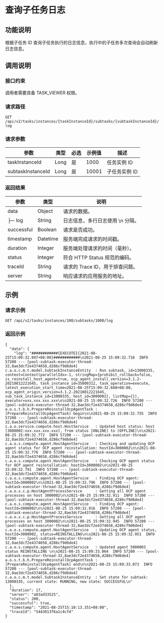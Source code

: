 查询子任务日志 
==============================



功能说明 
-------------------------

根据子任务 ID 查询子任务执行的日志信息，执行中的子任务多次查询会自动刷新日志信息。

调用说明 
-------------------------

### 接口约束 

调用者需要具备 TASK_VIEWER 权限。

### 请求路径 

`GET /api/v2/tasks/instances/{taskInstanceId}/subtasks/{subtaskInstanceId}/log`

### 请求参数 



|        参数         |  类型  | 必选 |  示例值  |    描述    |
|-------------------|------|----|-------|----------|
| taskInstanceId    | Long | 是  | 1000  | 任务实例 ID  |
| subtaskInstanceId | Long | 是  | 10001 | 子任务实例 ID |



### 返回结果 



|     参数     |    类型    |          说明           |
|------------|----------|-----------------------|
| data       | Object   | 请求的数据。                |
| ├─ log     | String   | 日志信息，多行日志使用 \\n 分隔。   |
| successful | Boolean  | 请求是否成功。               |
| timestamp  | Datetime | 服务端完成请求的时间戳。          |
| duration   | Integer  | 服务端处理请求的时间（毫秒）。       |
| status     | Integer  | 符合 HTTP Status 规范的编码。 |
| traceId    | String   | 请求的 Trace ID，用于排查问题。  |
| server     | String   | 响应请求的应用服务的地址。         |



示例 
-----------------------

### 请求示例 

`GET /api/v2/tasks/instances/100/subtasks/1000/log`

### 返回示例 

```unknow
{
  "data": {
    "log": "############{EXECUTE}{2021-08-25T15:09:32.697+08:00}############\n2021-08-25 15:09:32.716  INFO 57200 --- [pool-subtask-executor-thread-32,8ae3dcf2e4374658,d286cf9d6de4] c.a.o.c.m.t.model.SubtaskInstanceEntity  : Run subtask, id=13000335, context=Context(parallelIdx=-1, stringMap={prohibit_rollback=false, is_reinstall_host_agent=true, ocp_agent_install_version=3.1.2-20210812221645, task_instance_id=35000312, task_operation=execute, latest_execution_start_time=2021-08-25T15:09:32.688+08:00, ocp_agent_origin_version=3.1.2-20210812221645, sub_task_instance_id=13000335, host_id=3000002}, listMap={}), executor=xxx.xxx.xxx.xxx\n\n2021-08-25 15:09:32.726  INFO 57200 --- [pool-subtask-executor-thread-32,8ae3dcf2e4374658,d286cf9d6de4] a.o.s.t.b.h.PrepareReinstallOcpAgentTask : [PrepareReinstallOcpAgentTask] begin\n\n2021-08-25 15:09:32.755  INFO 57200 --- [pool-subtask-executor-thread-32,8ae3dcf2e4374658,d286cf9d6de4] c.a.o.service.compute.host.HostService   : Updated host status: host [3000002:xxx.xxx.xxx.xxx], from status [ONLINE] to [OFFLINE]\n\n2021-08-25 15:09:32.772  INFO 57200 --- [pool-subtask-executor-thread-32,8ae3dcf2e4374658,d286cf9d6de4] c.a.o.s.compute.agent.HostAgentService   : Checking and updating OCP agent status for OCP agent reinstallation: hostId=3000002\n\n2021-08-25 15:09:32.776  INFO 57200 --- [pool-subtask-executor-thread-32,8ae3dcf2e4374658,d286cf9d6de4] c.a.o.s.compute.agent.HostAgentService   : Checking OCP agent status for OCP agent reinstallation: hostId=3000002\n\n2021-08-25 15:09:32.791  INFO 57200 --- [pool-subtask-executor-thread-32,8ae3dcf2e4374658,d286cf9d6de4] c.a.o.s.compute.agent.HostAgentService   : Finding OCP agent: hostId=3000002\n\n2021-08-25 15:09:32.796  INFO 57200 --- [pool-subtask-executor-thread-32,8ae3dcf2e4374658,d286cf9d6de4] c.a.o.s.c.p.HostAgentProcessService      : Getting all OCP agent processes on host 3000002\n\n2021-08-25 15:09:32.911  INFO 57200 --- [pool-subtask-executor-thread-32,8ae3dcf2e4374658,d286cf9d6de4] c.a.o.s.compute.agent.HostAgentService   : Finding OCP agent: hostId=3000002\n\n2021-08-25 15:09:32.916  INFO 57200 --- [pool-subtask-executor-thread-32,8ae3dcf2e4374658,d286cf9d6de4] c.a.o.s.c.p.HostAgentProcessService      : Getting all OCP agent processes on host 3000002\n\n2021-08-25 15:09:32.945  INFO 57200 --- [pool-subtask-executor-thread-32,8ae3dcf2e4374658,d286cf9d6de4] c.a.o.s.compute.agent.HostAgentService   : Updating OCP agent status, hostId=3000002, status=REINSTALLING\n\n2021-08-25 15:09:32.951  INFO 57200 --- [pool-subtask-executor-thread-32,8ae3dcf2e4374658,d286cf9d6de4] c.a.o.s.compute.agent.HostAgentService   : Updated agent 5000003 status REINSTALLING \n\n2021-08-25 15:09:33.064  INFO 57200 --- [pool-subtask-executor-thread-32,8ae3dcf2e4374658,d286cf9d6de4] a.o.s.t.b.h.PrepareReinstallOcpAgentTask : [PrepareReinstallOcpAgentTask] end\n\n2021-08-25 15:09:33.073  INFO 57200 --- [pool-subtask-executor-thread-32,8ae3dcf2e4374658,d286cf9d6de4] c.a.o.c.m.t.model.SubtaskInstanceEntity  : Set state for subtask: 13000335, current state: RUNNING, new state: SUCCESSFUL\n"
  },
  "duration": 17,
  "server": "a83ad33525",
  "status": 200,
  "successful": true,
  "timestamp": "2021-08-25T15:10:13.351+08:00",
  "traceId": "5443013f6a1c4cfd"
}
```



